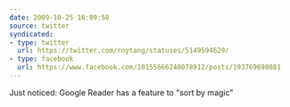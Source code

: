 ```yaml
---
date: 2009-10-25 16:09:50
source: twitter
syndicated:
- type: twitter
  url: https://twitter.com/roytang/statuses/5149594629/
- type: facebook
  url: https://www.facebook.com/10155666240078912/posts/193769698081
---
```


Just noticed: Google Reader has a feature to "sort by magic"